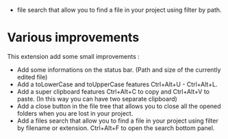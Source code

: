 - file search that allow you to find a file in your project using filter by path. 

Various improvements
=============================

This extension add some small improvements :

- Add some informations on the status bar. (Path and size of the currently edited file)
- Add a toLowerCase and toUpperCase features Ctrl+Alt+U - Ctrl+Alt+L.
- Add a super clipboard features Ctrl+Alt+C to copy and Ctrl+Alt+V to paste. (In this way you can have two separate clipboard)
- Add a close button in the file tree that allows you to close all the opened folders when you are lost in your project.
- Add a files search that allow you to find a file in your project using filter by filename or extension. Ctrl+Alt+F to open the search bottom panel.
